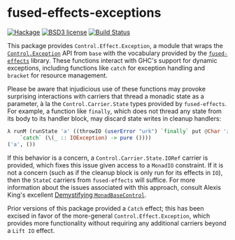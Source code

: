 # fused-effects-exceptions

[![Hackage](https://img.shields.io/hackage/v/fused-effects-exceptions.svg)](https://hackage.haskell.org/package/fused-effects-exceptions)
[![BSD3 license](https://img.shields.io/badge/license-BSD3-blue.svg)](LICENSE)
[![Build Status](https://action-badges.now.sh/fused-effects/fused-effects-exceptions)](https://github.com/fused-effects/fused-effects-exceptions/actions)

This package provides `Control.Effect.Exception`, a module that wraps the [`Control.Exception`](http://hackage.haskell.org/package/base/docs/Control-Exception.html) API from `base` with the vocabulary provided by the [`fused-effects`](http://hackage.haskell.org/package/fused-effects) library. These functions interact with GHC's support for dynamic exceptions, including functions like `catch` for exception handling and `bracket` for resource management.

Please be aware that injudicious use of these functions may provoke surprising interactions with carriers that thread a monadic state as a parameter, à la the `Control.Carrier.State` types provided by `fused-effects`. For example, a function like `finally`, which does not thread any state from its body to its handler block, may discard state writes in cleanup handlers:

```haskell
λ runM (runState 'a' ((throwIO (userError "urk") `finally` put @Char 'z')
    `catch` (\(_ :: IOException) -> pure ())))
('a', ())
```

If this behavior is a concern, a `Control.Carrier.State.IORef` carrier is provided, which fixes this issue given access to a `MonadIO` constraint. If it is not a concern (such as if the cleanup block is only run for its effects in `IO`), then the `StateC` carriers from `fused-effects` will suffice. For more information about the issues associated with this approach, consult Alexis King's excellent [Demystifying `MonadBaseControl`](https://lexi-lambda.github.io/blog/2019/09/07/demystifying-monadbasecontrol/).

Prior versions of this package provided a `Catch` effect; this has been excised in favor of the more-general `Control.Effect.Exception`, which provides more functionality without requiring any additional carriers beyond a `Lift IO` effect.
